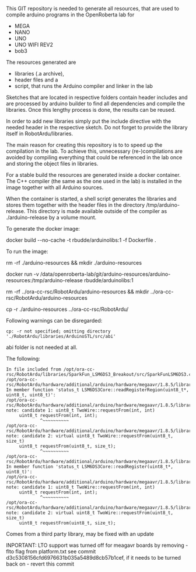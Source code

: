 This GIT repository is needed to generate all resources, that are used to compile arduino programs in the OpenRoberta lab for

- MEGA
- NANO
- UNO
- UNO WIFI REV2
- bob3

The resources generated are

- libraries (.a archive),
- header files and a
- script, that runs the Arduino compiler and linker in the lab

Sketches that are located in respective folders contain header includes and are processed by arduino builder to
find all dependencies and compile the libraries. Once this lengthy process is done, the results can be reused.

In order to add new libraries simply put the include directive with the needed header in the respective sketch.
Do not forget to provide the library itself in RobotArdu/libraries.

The main reason for creating this repository is to to speed up the compilation in the lab. To achieve this,
unnecessary (re-)compilations are avoided by compiling everything that could be referenced in the lab once and
storing the object files in libraries.

For a stable build the resources are generated inside a docker container. The C++ compiler (the same as the one used
in the lab) is installed in the image together with all Arduino sources.

When the container is started, a shell script generates the libraries and stores them together with the header files
in the directory /tmp/arduino-release. This directory is made available outside of the compiler as ./arduino-release
by a volume mount.

To generate the docker image:

docker build --no-cache -t rbudde/arduinolibs:1 -f Dockerfile .

To run the image:

rm -rf ./arduino-resources && mkdir ./arduino-resources

docker run -v /data/openroberta-lab/git/arduino-resources/arduino-resources:/tmp/arduino-release rbudde/arduinolibs:1

rm -rf ../ora-cc-rsc/RobotArdu/arduino-resources && mkdir ../ora-cc-rsc/RobotArdu/arduino-resources

cp -r ./arduino-resources ../ora-cc-rsc/RobotArdu/


Following warnings can be disregarded:

`cp: -r not specified; omitting directory './RobotArdu/libraries/ArduinoSTL/src/abi'`

abi folder is not needed at all.

The following:

```
In file included from /opt/ora-cc-rsc/RobotArdu/libraries/SparkFun_LSM6DS3_Breakout/src/SparkFunLSM6DS3.cpp:32:0:
/opt/ora-cc-rsc/RobotArdu/hardware/additional/arduino/hardware/megaavr/1.8.5/libraries/Wire/src/Wire.h: In member function 'status_t LSM6DS3Core::readRegisterRegion(uint8_t*, uint8_t, uint8_t)':
/opt/ora-cc-rsc/RobotArdu/hardware/additional/arduino/hardware/megaavr/1.8.5/libraries/Wire/src/Wire.h:62:13: note: candidate 1: uint8_t TwoWire::requestFrom(int, int)
     uint8_t requestFrom(int, int);
             ^~~~~~~~~~~
/opt/ora-cc-rsc/RobotArdu/hardware/additional/arduino/hardware/megaavr/1.8.5/libraries/Wire/src/Wire.h:60:13: note: candidate 2: virtual uint8_t TwoWire::requestFrom(uint8_t, size_t)
     uint8_t requestFrom(uint8_t, size_t);
             ^~~~~~~~~~~
/opt/ora-cc-rsc/RobotArdu/hardware/additional/arduino/hardware/megaavr/1.8.5/libraries/Wire/src/Wire.h: In member function 'status_t LSM6DS3Core::readRegister(uint8_t*, uint8_t)':
/opt/ora-cc-rsc/RobotArdu/hardware/additional/arduino/hardware/megaavr/1.8.5/libraries/Wire/src/Wire.h:62:13: note: candidate 1: uint8_t TwoWire::requestFrom(int, int)
     uint8_t requestFrom(int, int);
             ^~~~~~~~~~~
/opt/ora-cc-rsc/RobotArdu/hardware/additional/arduino/hardware/megaavr/1.8.5/libraries/Wire/src/Wire.h:60:13: note: candidate 2: virtual uint8_t TwoWire::requestFrom(uint8_t, size_t)
     uint8_t requestFrom(uint8_t, size_t);
```

Comes from a third party library, may be fixed with an update

INPORTANT: LTO support was turned off for meagavr boards by removing -flto flag from platform.txt
see commit d3c5308156cfd6976631b035a5489d8cb57b1cef, if it needs to be turned back on - revert this commit

